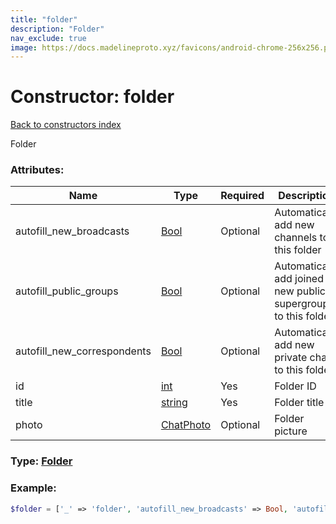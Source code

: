 ```yaml
---
title: "folder"
description: "Folder"
nav_exclude: true
image: https://docs.madelineproto.xyz/favicons/android-chrome-256x256.png
---
```

# Constructor: folder  
[Back to constructors index](/API_docs/constructors/index.html)



Folder

### Attributes:

| Name     |    Type       | Required | Description |
|----------|---------------|----------|-------------|
|autofill\_new\_broadcasts|[Bool](/API_docs/types/Bool.html) | Optional|Automatically add new channels to this folder|
|autofill\_public\_groups|[Bool](/API_docs/types/Bool.html) | Optional|Automatically add joined new public supergroups to this folder|
|autofill\_new\_correspondents|[Bool](/API_docs/types/Bool.html) | Optional|Automatically add new private chats to this folder|
|id|[int](/API_docs/types/int.html) | Yes|Folder ID|
|title|[string](/API_docs/types/string.html) | Yes|Folder title|
|photo|[ChatPhoto](/API_docs/types/ChatPhoto.html) | Optional|Folder picture|



### Type: [Folder](/API_docs/types/Folder.html)


### Example:

```php
$folder = ['_' => 'folder', 'autofill_new_broadcasts' => Bool, 'autofill_public_groups' => Bool, 'autofill_new_correspondents' => Bool, 'id' => int, 'title' => 'string', 'photo' => ChatPhoto];
```  
